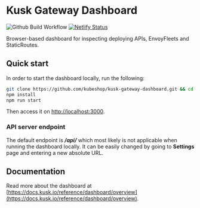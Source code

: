 # Kusk Gateway Dashboard

![Github Build Workflow](https://github.com/kubeshop/kusk-gateway-dashboard/actions/workflows/build.yml/badge.svg)
[![Netlify Status](https://api.netlify.com/api/v1/badges/b449965f-92a9-4233-b189-e4064c745793/deploy-status)](https://app.netlify.com/sites/gallant-edison-9baea8/deploys)

Browser-based dashboard for inspecting deploying APIs, EnvoyFleets and StaticRoutes.

## Quick start

In order to start the dashboard locally, run the following:

```bash
git clone https://github.com/kubeshop/kusk-gateway-dashboard.git && cd kusk-gateway-dashboard
npm install
npm run start
```

Then access it on [http://localhost:3000](http://localhost:3000).

### API server endpoint

The default endpoint is **_/api/_** which most likely is not applicable when running the dashboard locally. It can be
easily changed by going to **Settings** page and entering a new absolute URL.

## Documentation

Read more about the dashboard at
[https://docs.kusk.io/reference/dashboard/overview](https://docs.kusk.io/reference/dashboard/overview).
